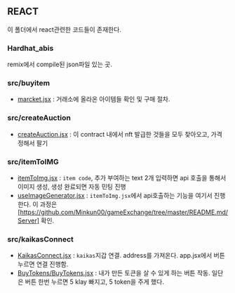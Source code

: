 ## REACT

이 폴더에서 react관련한 코드들이 존재한다.

### Hardhat_abis
remix에서 compile된 json파일 있는 곳.

### src/buyitem
- [marcket.jsx](https://github.com/Minkun00/gameExchange/blob/master/src/src/buyItem/marcket.jsx) : 거래소에 올라온 아이템들 확인 및 구매 절차.

### src/createAuction
- [createAuction.jsx](https://github.com/Minkun00/gameExchange/blob/master/src/src/createAuction/createAuction.jsx) : 이 contract 내에서 nft 발급한 것들을 모두 찾아오고, 가격 정해서 팔기

### src/itemToIMG
- [itemToImg.jsx](https://github.com/Minkun00/gameExchange/blob/master/src/src/itemToIMG/itemToImg.jsx) : `item code`, 추가 부여하는 text 2개 입력하면 api 호출을 통해서 이미지 생성, 생성 완료되면 자동 민팅 진행
- [useImageGenerator.jsx](https://github.com/Minkun00/gameExchange/blob/master/src/src/itemToIMG/useImageGenerator.jsx) : `itemToImg.jsx`에서 api호출하는 기능을 여기서 진행한다. 이 과정은 [https://github.com/Minkun00/gameExchange/tree/master/README.md/Server] 확인.

### src/kaikasConnect
- [KaikasConnect.jsx](https://github.com/Minkun00/gameExchange/blob/master/src/src/kaikasConnect/KaikasConnect.jsx) : `kaikas`지갑 연결. address를 가져온다. app.jsx에서 버튼 누르면 연결 진행함.
- [BuyTokens/BuyTokens.jsx](https://github.com/Minkun00/gameExchange/blob/master/src/src/kaikasConnect/BuyTokens/BuyTokens.jsx) : 내가 만든 토큰을 살 수 있게 하는 버튼 작동. 일단은 버튼 한번 누르면 5 klay 빠지고, 5 token을 주게 했다.